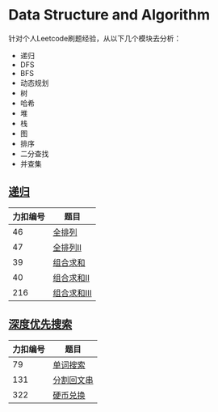 # Data Structure and Algorithm
针对个人Leetcode刷题经验，从以下几个模块去分析：

+ 递归
+ DFS
+ BFS
+ 动态规划
+ 树
+ 哈希
+ 堆
+ 栈
+ 图
+ 排序
+ 二分查找
+ 并查集

## [递归](https://github.com/fkcs/Go-Data-Structure-Algorithm/tree/master/recursion)
|  力扣编号 | 题目  |
|  ----  | ----  |
| 46  | [全排列](https://github.com/fkcs/Go-Data-Structure-Algorithm/blob/master/recursion/lt46.go) |
| 47  | [全排列II](https://github.com/fkcs/Go-Data-Structure-Algorithm/blob/master/recursion/lt47.go) |
| 39  | [组合求和](https://github.com/fkcs/Go-Data-Structure-Algorithm/blob/master/recursion/lt39.go) |
| 40  | [组合求和II](https://github.com/fkcs/Go-Data-Structure-Algorithm/blob/master/recursion/lt40.go) |
| 216  | [组合求和III](https://github.com/fkcs/Go-Data-Structure-Algorithm/blob/master/recursion/lt216.go) |

## [深度优先搜索](https://github.com/fkcs/Go-Data-Structure-Algorithm/tree/master/dfs)
|  力扣编号 | 题目  |
|  ----  | ----  |
| 79  | [单词搜索](https://github.com/fkcs/Go-Data-Structure-Algorithm/blob/master/dfs/lt79.go) |
| 131  | [分割回文串](https://github.com/fkcs/Go-Data-Structure-Algorithm/blob/master/dfs/lt131.go) |
| 322  | [硬币兑换](https://github.com/fkcs/Go-Data-Structure-Algorithm/blob/master/dfs/lt322.go) |
